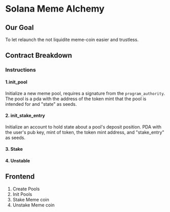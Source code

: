 # Solana Meme Alchemy
## Our Goal
To let relaunch the not liquidite meme-coin easier and trustless.
## Contract Breakdown

### Instructions

#### 1.init_pool

Initialize a new meme pool, requires a signature from the <code>program_authority</code>. The pool is a pda with the address of the token mint that the pool is intended for and "state" as seeds.

#### 2. init_stake_entry

Initialize an account to hold state about a pool's deposit position. PDA with the user's pub key, mint of token, the token mint address, and "stake_entry" as seeds.

#### 3. Stake

#### 4. Unstable

## Frontend

1. Create Pools
2. Init Pools
3. Stake Meme coin
4. Unstake Meme coin



